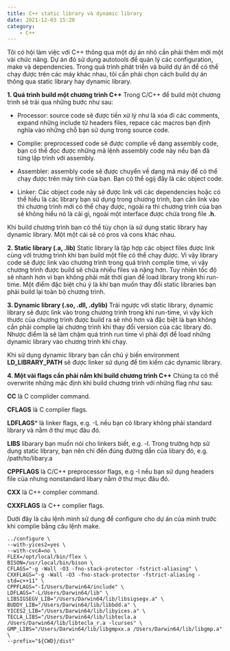 ```yaml
---
title: C++ static library và dynamic library
date: 2021-12-03 15:20
category:
    - C++
---
```

Tôi có hội làm việc với C++ thông qua một dự án nhỏ cần phải thêm mới một vài
chức năng. Dự án đó sử dụng autotools để quản lý các configuration, make và
dependencies. Trong quá trình phát triển và build dự án để có thể chạy được trên
các máy khác nhau, tôi cần phải chọn cách build dự án thông qua static library
hay dynamic library.

**1. Quá trình build một chương trình C++**
Trong C/C++ để build một chương trình sẽ trải qua những bước như sau:

- Processor: source code sẽ được tiền xử lý như là xóa đi các comments,
expand những include từ headers files, repace các macros bạn định nghĩa
vào những chỗ bạn sử dụng trong source code.

- Complie: preprocessed code sẽ được complie về dạng assembly code, bạn
có thể đọc được những mã lệnh assembly code này nếu bạn đã từng lập trình
với assembly.

- Assembler: assembly code sẽ được chuyển về dạng mã máy để có thể chạy được
trên máy tính của bạn. Bạn có thể ogij đây là các object code.

- Linker: Các object code này sẽ được link với các dependencies hoặc có thể hiểu
là các library bạn sử dụng trong chương trình, bạn cần link vào thì chương trình
mới có thể chạy được, ngoài ra thì chương trình của bạn sẽ không hiểu nó là cái
gì, ngoài một interface được chứa trong file **.h**.

Khi build chương trình bạn có thể tùy chọn là sử dụng static library hay dynamic
library. Một một cái sẽ có pros và cons khác nhau.

**2. Static library (.a, .lib)**
Static library là tập hợp các object files được link cùng với trương trình khi
bạn build một file có thể chạy được. Vì vậy library code sẽ được link vào chương
trình trong quá trình complie time, vì vậy chương trình được build sẽ chứa nhiều
files và nặng hơn. Tuy nhiên tốc độ sẽ nhanh hơn vì bạn không phải mất thời gian
để load library trong khi run-time. Một điểm đặc biệt chú ý là khi bạn muốn thay
đổi static libraries bạn phải build lại toàn bộ chương trình.


**3. Dynamic library (.so, .dll, .dylib)**
Trái ngược với static library, dynamic library sẽ được link vào trong chương trình
trong khi run-time, vì vậy kích thước của chương trình được build ra sẽ nhỏ hơn và
đặc biệt là bạn không cần phải complie lại chương trình khi thay đổi version của các
library đó. Nhược điểm là sẽ làm chậm quá trình run time vì phải đợi để load những
dynamic library vào chương trình khi chạy.

Khi sử dụng dynamic library bạn cần chú ý biến environment **LD_LIBRARY_PATH** sẽ
được linker sử dụng để tìm kiếm các dynamic library.

**4. Một vài flags cần phải nắm khi build chương trình C++**
Chúng ta có thể overwrite những mặc định khi build chương trình với những flag như sau:

**CC** là C complider command.

**CFLAGS** là C complier flags.

**LDFLAGS*** là linker flags, e.g. -L<lib dir> nếu bạn có library không phải standard library
và nằm ở thư mục đâu đó.

**LIBS** libarary bạn muốn nói cho linkers biết, e.g. -l<library>. Trong trường hợp sử dụng
static library, bạn nên chỉ đến đúng đường dẫn của libary đó, e.g. /path/to/libary.a

**CPPFLAGS** là C/C++ preprocessor flags, e.g -I<include dir> nếu bạn sử dụng headers file
của nhưng nonstandard libary nằm ở thư mục đâu đó.

**CXX** là C++ complier command.

**CXXFLAGS** là C++ complier flags.

Dưới đây là câu lệnh mình sử dụng để configure cho dự án của mình trước khi complie bằng
câu lệnh make.

```
../configure \
--with-yices2=yes \
--with-cvc4=no \
FLEX=/opt/local/bin/flex \
BISON=/usr/local/bin/bison \
CFLAGS="-g -Wall -O3 -fno-stack-protector -fstrict-aliasing" \
CXXFLAGS="-g -Wall -O3 -fno-stack-protector -fstrict-aliasing -std=c++11" \
CPPFLAGS="-I/Users/Darwin64/include" \
LDFLAGS="-L/Users/Darwin64/lib" \
LIBSIGSEGV_LIB="/Users/Darwin64/lib/libsigsegv.a" \
BUDDY_LIB="/Users/Darwin64/lib/libbdd.a" \
YICES2_LIB="/Users/Darwin64/lib/libyices.a" \
TECLA_LIBS="/Users/Darwin64/lib/libtecla.a /Users/Darwin64/lib/libtecla_r.a -lcurses" \
GMP_LIBS="/Users/Darwin64/lib/libgmpxx.a /Users/Darwin64/lib/libgmp.a" \
--prefix="${CWD}/dist"
```
